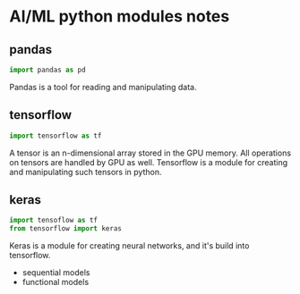 # AI/ML python modules notes

## pandas
```python
import pandas as pd
```

Pandas is a tool for reading and manipulating data.

## tensorflow
```python
import tensorflow as tf
```

A tensor is an n-dimensional array stored in the GPU memory. All operations on tensors are handled by GPU as well. Tensorflow is a module for creating and manipulating such tensors in python.

## keras
```python
import tensoflow as tf
from tensorflow import keras
```

Keras is a module for creating neural networks, and it's build into tensorflow.
- sequential models
- functional models

